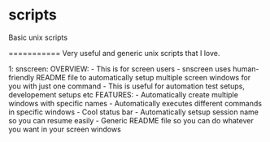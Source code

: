 scripts
=======

Basic unix scripts

===========
Very useful and generic unix scripts that I love.

1: snscreen:
	OVERVIEW:
		- This is for screen users
		- snscreen uses human-friendly README file to automatically setup
		multiple screen windows for you with just one command
		- This is useful for automation test setups, developement setups etc
	FEATURES:
		- Automatically create multiple windows with specific names
		- Automatically executes different commands in specific windows
		- Cool status bar
		- Automatically setsup session name so you can resume easily
		- Generic README file so you can do whatever you want in your
		screen windows
